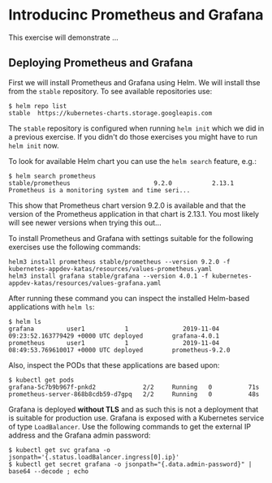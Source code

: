 # Introducinc Prometheus and Grafana

This exercise will demonstrate ...

## Deploying Prometheus and Grafana

First we will install Prometheus and Grafana using Helm. We will install thse
from the `stable` repository. To see available repositories use:

```shell
$ helm repo list
stable  https://kubernetes-charts.storage.googleapis.com
```

The `stable` repository is configured when running `helm init` which we did in a
previous exercise. If you didn't do those exercises you might have to run `helm
init` now.

To look for available Helm chart you can use the `helm search` feature, e.g.:

```shell
$ helm search prometheus
stable/prometheus                       9.2.0           2.13.1          Prometheus is a monitoring system and time seri...
```

This show that Prometheus chart version 9.2.0 is available and that the version
of the Prometheus application in that chart is 2.13.1.  You most likely will see
newer versions when trying this out...

To install Prometheus and Grafana with settings suitable for the following
exercises use the following commands:

```shell
helm3 install prometheus stable/prometheus --version 9.2.0 -f kubernetes-appdev-katas/resources/values-prometheus.yaml
helm3 install grafana stable/grafana --version 4.0.1 -f kubernetes-appdev-katas/resources/values-grafana.yaml
```

After running these command you can inspect the installed Helm-based
applications with `helm ls`:

```shell
$ helm ls
grafana         user1           1               2019-11-04 09:23:52.163779429 +0000 UTC deployed        grafana-4.0.1
prometheus      user1           1               2019-11-04 08:49:53.769610017 +0000 UTC deployed        prometheus-9.2.0
```

Also, inspect the PODs that these applications are based upon:

```shell
$ kubectl get pods
grafana-5c7b9b967f-pnkd2             2/2     Running   0          71s
prometheus-server-868b8cdb59-d7gpq   2/2     Running   0          48s
```

Grafana is deployed **without TLS** and as such this is not a deployment that is
suitable for production use. Grafana is exposed with a Kubernetes service of
type `LoadBalancer`. Use the following commands to get the external IP address
and the Grafana admin password:

```shell
$ kubectl get svc grafana -o jsonpath='{.status.loadBalancer.ingress[0].ip}'
$ kubectl get secret grafana -o jsonpath="{.data.admin-password}" | base64 --decode ; echo
```

